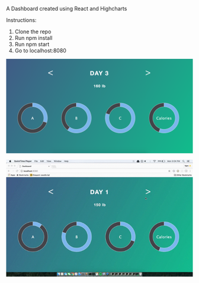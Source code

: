 A Dashboard created using React and Highcharts

Instructions:

1.  Clone the repo
2.  Run npm install
3.  Run npm start
4.  Go to localhost:8080

![preview](https://raw.githubusercontent.com/nismodao/Dashboard/master/dashboard.png)

![preview](https://raw.githubusercontent.com/nismodao/Dashboard/master/out.gif)



